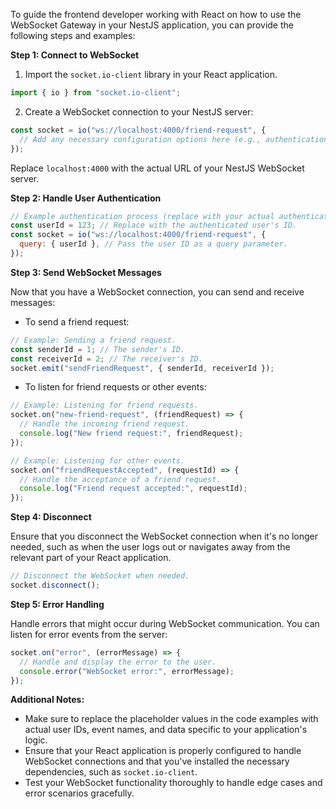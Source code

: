 <!-- ## Real-Time Friend Requests using WebSocket Gateway in React

The `FriendRequestGateway` provides real-time communication for friend request-related actions between your React frontend and the backend server using websockets. This is particularly useful for creating and managing friend requests in real time. Here's a step-by-step guide on how to use the `FriendRequestGateway` for real-time friend requests in your React application:

### 1. Establishing a Connection

1. Import the required libraries at the top of your React component where you plan to set up the websocket connection:

   ```jsx
   import { io } from "socket.io-client";
   ```

2. Create a websocket instance and connect to the server. Replace `REACT_APP_WEBSOCKET_URL` with your WebSocket server's URL, and include user information as query parameters:

   ```jsx
   const socket = io(process.env.REACT_APP_WEBSOCKET_URL, {
     query: { userId: currentUser.id }, // Include any necessary user data
   });

   socket.on("connect", () => {
     console.log("Connected to WebSocket server");
   });
   ```

### 2. Sending and Receiving Friend Requests

1. Listen for new friend requests emitted by the WebSocket server:

   ```jsx
   socket.on("new-friend-request", (newRequest) => {
     console.log("New friend request:", newRequest);
     // Update your state or UI to display the new friend request
   });

   socket.on("friend-request-sent", (sentRequest) => {
     console.log("Friend request sent:", sentRequest);
     // Update your state or UI to reflect the sent friend request
   });
   ```

2. Send friend requests and respond to friend requests using emitted events:

   ```jsx
   // Send a friend request
   const sendFriendRequest = (senderId, receiverId) => {
     socket.emit("sendFriendRequest", { senderId, receiverId });
   };

   // Accept a friend request
   const acceptFriendRequest = (requestId) => {
     socket.emit("acceptFriendRequest", { requestId });
   };

   // Delete a friend request
   const deleteFriendRequest = (requestId) => {
     socket.emit("deleteFriendRequest", { requestId });
   };
   ```

### 3. Listening for Connection and Disconnection

1. Listen for connection and disconnection events to track user activity:

   ```jsx
   socket.on("connect", () => {
     console.log("Connected to WebSocket server");
   });

   socket.on("disconnect", () => {
     console.log("Disconnected from WebSocket server");
     // Handle any necessary cleanup or notifications
   });
   ```

### 4. Listening for Custom Events

1. Listen for custom events emitted by the WebSocket server:

   ```jsx
   socket.on("new-friend-request", (newRequest) => {
     console.log("New friend request:", newRequest);
     // Update your state or UI to display the new friend request
   });

   socket.on("friend-request-sent", (sentRequest) => {
     console.log("Friend request sent:", sentRequest);
     // Update your state or UI to reflect the sent friend request
   });
   ```

### 5. Disconnecting

1. Close the WebSocket connection when it's no longer needed, such as when the component unmounts:

   ```jsx
   socket.close();
   ```

Remember to replace placeholders like `REACT_APP_WEBSOCKET_URL`, `currentUser.id`, `senderId`, `receiverId`, and `requestId` with actual values based on your frontend logic. -->

To guide the frontend developer working with React on how to use the WebSocket Gateway in your NestJS application, you can provide the following steps and examples:

**Step 1: Connect to WebSocket**

1. Import the `socket.io-client` library in your React application.

```javascript
import { io } from "socket.io-client";
```

2. Create a WebSocket connection to your NestJS server:

```javascript
const socket = io("ws://localhost:4000/friend-request", {
  // Add any necessary configuration options here (e.g., authentication headers).
});
```

Replace `localhost:4000` with the actual URL of your NestJS WebSocket server.

**Step 2: Handle User Authentication**

```javascript
// Example authentication process (replace with your actual authentication logic).
const userId = 123; // Replace with the authenticated user's ID.
const socket = io("ws://localhost:4000/friend-request", {
  query: { userId }, // Pass the user ID as a query parameter.
});
```

**Step 3: Send WebSocket Messages**

Now that you have a WebSocket connection, you can send and receive messages:

- To send a friend request:

```javascript
// Example: Sending a friend request.
const senderId = 1; // The sender's ID.
const receiverId = 2; // The receiver's ID.
socket.emit("sendFriendRequest", { senderId, receiverId });
```

- To listen for friend requests or other events:

```javascript
// Example: Listening for friend requests.
socket.on("new-friend-request", (friendRequest) => {
  // Handle the incoming friend request.
  console.log("New friend request:", friendRequest);
});

// Example: Listening for other events.
socket.on("friendRequestAccepted", (requestId) => {
  // Handle the acceptance of a friend request.
  console.log("Friend request accepted:", requestId);
});
```

**Step 4: Disconnect**

Ensure that you disconnect the WebSocket connection when it's no longer needed, such as when the user logs out or navigates away from the relevant part of your React application.

```javascript
// Disconnect the WebSocket when needed.
socket.disconnect();
```

**Step 5: Error Handling**

Handle errors that might occur during WebSocket communication. You can listen for error events from the server:

```javascript
socket.on("error", (errorMessage) => {
  // Handle and display the error to the user.
  console.error("WebSocket error:", errorMessage);
});
```

**Additional Notes:**

- Make sure to replace the placeholder values in the code examples with actual user IDs, event names, and data specific to your application's logic.
- Ensure that your React application is properly configured to handle WebSocket connections and that you've installed the necessary dependencies, such as `socket.io-client`.
- Test your WebSocket functionality thoroughly to handle edge cases and error scenarios gracefully.
